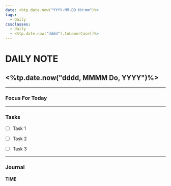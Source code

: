 ```yaml
---
date: <%tp.date.now("YYYY-MM-DD HH:mm")%>
tags:
  - Daily
cssclasses:
  - daily
  - <%tp.date.now("dddd").toLowerCase()%>
---
```

# DAILY NOTE
## <%tp.date.now("dddd, MMMM Do, YYYY")%>
***
### Focus For Today





***
### Tasks

- [ ] Task 1
- [ ] Task 2
- [ ] Task 3


***
### Journal

#### TIME
